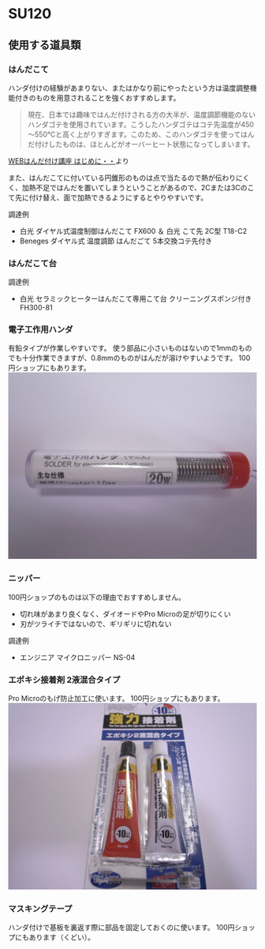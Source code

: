 # SU120

## 使用する道具類

### はんだこて

ハンダ付けの経験があまりない、またはかなり前にやったという方は温度調整機能付きのものを用意されることを強くおすすめします。

> 現在、日本では趣味ではんだ付けされる方の大半が、温度調節機能のないハンダゴテを使用されています。こうしたハンダゴテはコテ先温度が450～550℃と高く上がりすぎます。このため、このハンダゴテを使ってはんだ付けしたものは、ほとんどがオーバーヒート状態になってしまいます。

[WEBはんだ付け講座 はじめに・・](https://noseseiki.com/kisokouza/01.html)より

また、はんだこてに付いている円錐形のものは点で当たるので熱が伝わりにくく、加熱不足ではんだを置いてしまうということがあるので、2Cまたは3Cのこて先に付け替え、面で加熱できるようにするとやりやすいです。

調達例
- 白光 ダイヤル式温度制御はんだこて FX600 ＆ 白光 こて先 2C型 T18-C2
- Beneges ダイヤル式 温度調節 はんだごて 5本交換コテ先付き

### はんだこて台

調達例
- 白光 セラミックヒーターはんだこて専用こて台 クリーニングスポンジ付き FH300-81

### 電子工作用ハンダ

有鉛タイプが作業しやすいです。
使う部品に小さいものはないので1mmのものでも十分作業できますが、0.8mmのものがはんだが溶けやすいようです。
100円ショップにもあります。
![solder](solder.jpg)

### ニッパー

100円ショップのものは以下の理由でおすすめしません。
- 切れ味があまり良くなく、ダイオードやPro Microの足が切りにくい
- 刃がツライチではないので、ギリギリに切れない

調達例
- エンジニア マイクロニッパー NS-04

### エポキシ接着剤 2液混合タイプ

Pro Microのもげ防止加工に使います。
100円ショップにもあります。
![2_components_epoxy_adhesive](2_components_epoxy_adhesive.jpg)

### マスキングテープ

ハンダ付けで基板を裏返す際に部品を固定しておくのに使います。
100円ショップにもあります（くどい）。

